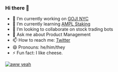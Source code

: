 ### Hi there 👋

- 🔭 I’m currently working on [GOJI NYC](https://gojinyc.com/)
- 🌱 I’m currently learning [AMPL Staking](https://www.ampleforth.org/)
- 👯 I’m looking to collaborate on stock trading bots
- 💬 Ask me about Product Management
- 📫 How to reach me: [Twitter](https://twitter.com/chobberoni)
- 😄 Pronouns: he/him/they
- ⚡ Fun fact: I like cheese.

[![aww yeah](https://randos.online/u/pmn)](https://randos.online/u/chobberoni/next)
